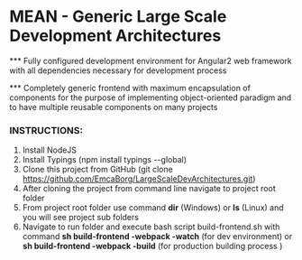 <h1>MEAN - Generic Large Scale Development Architectures</h1>

*** Fully configured development environment for Angular2 web framework with all dependencies necessary for development process

*** Completely generic frontend with maximum encapsulation of components for the purpose of implementing object-oriented paradigm and to have multiple reusable components on many projects 

<h3>INSTRUCTIONS:</h3>

1. Install NodeJS 
2. Install Typings (npm install typings --global)
3. Clone this project from GitHub (git clone https://github.com/EmcaBorg/LargeScaleDevArchitectures.git)
4. After cloning the project from command line navigate to  project root folder
5. From project root folder use command <strong>dir</strong> (Windows) or <strong>ls</strong> (Linux) and you will see project sub folders 
6. Navigate to run folder and execute bash script build-frontend.sh with command <strong>sh build-frontend -webpack -watch</strong> (for dev    environment) or  <strong>sh build-frontend -webpack -build</strong> (for production building process )

